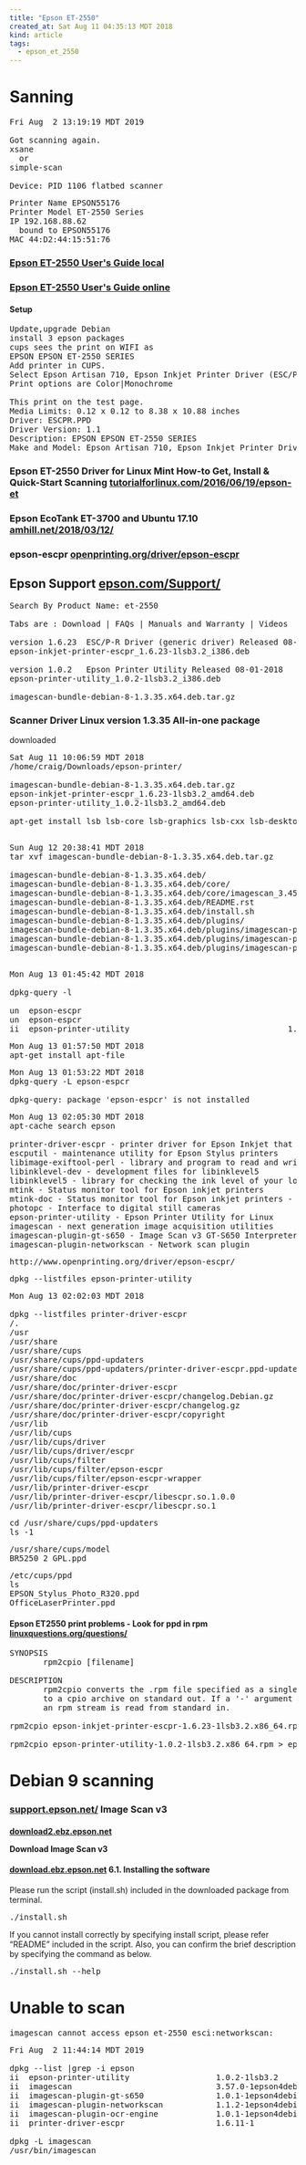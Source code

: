 ```yaml
---
title: "Epson ET-2550"
created_at: Sat Aug 11 04:35:13 MDT 2018
kind: article
tags:
  - epson_et_2550
---
```


<h1>Sanning</h1>

<pre>
Fri Aug  2 13:19:19 MDT 2019

Got scanning again.
xsane
  or
simple-scan

Device: PID 1106 flatbed scanner
</pre>

<pre>
Printer Name EPSON55176
Printer Model ET-2550 Series
IP 192.168.88.62
  bound to EPSON55176
MAC 44:D2:44:15:51:76
</pre>

<h3>
  <a href="/assets/pdf/epson-et-2550-users-guide.pdf" target="_blank">Epson ET-2550 User's Guide local</a>
</h3>

<h3>
  <a href="https://files.support.epson.com/docid/cpd4/cpd42914.pdf" target="_blank">Epson ET-2550 User's Guide online</a>
</h3>

<h4>Setup</h4>

<pre>
Update,upgrade Debian
install 3 epson packages
cups sees the print on WIFI as
EPSON EPSON ET-2550 SERIES
Add printer in CUPS. 
Select Epson Artisan 710, Epson Inkjet Printer Driver (ESC/P-R) for Linux
Print options are Color|Monochrome

This print on the test page.
Media Limits: 0.12 x 0.12 to 8.38 x 10.88 inches
Driver: ESCPR.PPD
Driver Version: 1.1
Description: EPSON EPSON ET-2550 SERIES
Make and Model: Epson Artisan 710, Epson Inkjet Printer Driver (ESC/P-R) for Linux
</pre>

<h3>
  Epson ET-2550 Driver for Linux Mint How-to Get, Install & Quick-Start Scanning
  <a href="https://tutorialforlinux.com/2016/06/19/epson-et-2550-driver-for-linux-mint-how-to-get-install-quickstart-scanning/" target="_blank">tutorialforlinux.com/2016/06/19/epson-et</a>
</h3>

<h3>
  Epson EcoTank ET-3700 and Ubuntu 17.10
  <a href="http://amhill.net/2018/03/12/epson-ecotank-et-3700-and-ubuntu-17-10/" target="_blank">amhill.net/2018/03/12/</a>
</h3>

<h3>
  epson-escpr
  <a href="http://www.openprinting.org/driver/epson-escpr" target="_blank">openprinting.org/driver/epson-escpr</a>
</h3>

<h2>
  Epson Support
  <a href="https://epson.com/Support/sl/s" target="_blank">epson.com/Support/</a>
</h2>

<pre>
Search By Product Name: et-2550

Tabs are : Download | FAQs | Manuals and Warranty | Videos

version 1.6.23 	ESC/P-R Driver (generic driver) Released 08-01-2018
epson-inkjet-printer-escpr_1.6.23-1lsb3.2_i386.deb

version 1.0.2 	Epson Printer Utility Released 08-01-2018
epson-printer-utility_1.0.2-1lsb3.2_i386.deb

imagescan-bundle-debian-8-1.3.35.x64.deb.tar.gz
</pre>

<h3>
  Scanner Driver 	Linux version 1.3.35 	All-in-one package
  <a href="http://support.epson.net/linux/en/imagescanv3.php?version=1.3.35" target="_blank"></a>
</h3>

downloaded

<pre>
Sat Aug 11 10:06:59 MDT 2018
/home/craig/Downloads/epson-printer/

imagescan-bundle-debian-8-1.3.35.x64.deb.tar.gz
epson-inkjet-printer-escpr_1.6.23-1lsb3.2_amd64.deb
epson-printer-utility_1.0.2-1lsb3.2_amd64.deb

apt-get install lsb lsb-core lsb-graphics lsb-cxx lsb-desktop lsb-printing lsb-languages

</pre>

<pre>
Sun Aug 12 20:38:41 MDT 2018
tar xvf imagescan-bundle-debian-8-1.3.35.x64.deb.tar.gz 

imagescan-bundle-debian-8-1.3.35.x64.deb/
imagescan-bundle-debian-8-1.3.35.x64.deb/core/
imagescan-bundle-debian-8-1.3.35.x64.deb/core/imagescan_3.45.0-1epson4debian8_amd64.deb
imagescan-bundle-debian-8-1.3.35.x64.deb/README.rst
imagescan-bundle-debian-8-1.3.35.x64.deb/install.sh
imagescan-bundle-debian-8-1.3.35.x64.deb/plugins/
imagescan-bundle-debian-8-1.3.35.x64.deb/plugins/imagescan-plugin-networkscan_1.1.1-1epson4debian8_amd64.deb
imagescan-bundle-debian-8-1.3.35.x64.deb/plugins/imagescan-plugin-ocr-engine_1.0.0-1epson4debian8_amd64.deb
imagescan-bundle-debian-8-1.3.35.x64.deb/plugins/imagescan-plugin-gt-s650_1.0.0-1epson4debian8_amd64.deb
</pre>

<pre>

Mon Aug 13 01:45:42 MDT 2018

dpkg-query -l

un  epson-escpr                                           <none>                          <none>                          (no description available)
un  epson-espcr                                           <none>                          <none>                          (no description available)
ii  epson-printer-utility                                 1.0.2-1lsb3.2                   amd64                           Epson Printer Utility for Linux
</pre>

<pre>
Mon Aug 13 01:57:50 MDT 2018
apt-get install apt-file
</pre>

<pre>
Mon Aug 13 01:53:22 MDT 2018
dpkg-query -L epson-espcr

dpkg-query: package 'epson-espcr' is not installed
</pre>

<pre>
Mon Aug 13 02:05:30 MDT 2018
apt-cache search epson

printer-driver-escpr - printer driver for Epson Inkjet that use ESC/P-R
escputil - maintenance utility for Epson Stylus printers
libimage-exiftool-perl - library and program to read and write meta information in multimedia files
libinklevel-dev - development files for libinklevel5
libinklevel5 - library for checking the ink level of your local printer
mtink - Status monitor tool for Epson inkjet printers
mtink-doc - Status monitor tool for Epson inkjet printers - documentation
photopc - Interface to digital still cameras
epson-printer-utility - Epson Printer Utility for Linux
imagescan - next generation image acquisition utilities
imagescan-plugin-gt-s650 - Image Scan v3 GT-S650 Interpreter Plugin
imagescan-plugin-networkscan - Network scan plugin
</pre>

<pre>
http://www.openprinting.org/driver/epson-escpr/
</pre>

<pre>
dpkg --listfiles epson-printer-utility
</pre>

<pre>
Mon Aug 13 02:02:03 MDT 2018

dpkg --listfiles printer-driver-escpr
/.
/usr
/usr/share
/usr/share/cups
/usr/share/cups/ppd-updaters
/usr/share/cups/ppd-updaters/printer-driver-escpr.ppd-updater
/usr/share/doc
/usr/share/doc/printer-driver-escpr
/usr/share/doc/printer-driver-escpr/changelog.Debian.gz
/usr/share/doc/printer-driver-escpr/changelog.gz
/usr/share/doc/printer-driver-escpr/copyright
/usr/lib
/usr/lib/cups
/usr/lib/cups/driver
/usr/lib/cups/driver/escpr
/usr/lib/cups/filter
/usr/lib/cups/filter/epson-escpr
/usr/lib/cups/filter/epson-escpr-wrapper
/usr/lib/printer-driver-escpr
/usr/lib/printer-driver-escpr/libescpr.so.1.0.0
/usr/lib/printer-driver-escpr/libescpr.so.1
</pre>

<pre>
cd /usr/share/cups/ppd-updaters
ls -1
</pre>

<pre>
/usr/share/cups/model
BR5250_2_GPL.ppd
</pre>

<pre>
/etc/cups/ppd
ls
EPSON_Stylus_Photo_R320.ppd
OfficeLaserPrinter.ppd
</pre>

<h4>
  Epson ET2550 print problems - Look for ppd in rpm
  <a href="https://www.linuxquestions.org/questions/fedora-35/epson-et2550-print-problems-4175625929/" target="_blank">linuxquestions.org/questions/</a>
</h4>

<pre>
SYNOPSIS
       rpm2cpio [filename]

DESCRIPTION
       rpm2cpio converts the .rpm file specified as a single argument
       to a cpio archive on standard out. If a '-' argument is given,
       an rpm stream is read from standard in.

rpm2cpio epson-inkjet-printer-escpr-1.6.23-1lsb3.2.x86_64.rpm > epson-inkjet-printer-escpr-1.6.23-1lsb3.2.x86_64.cpio

rpm2cpio epson-printer-utility-1.0.2-1lsb3.2.x86_64.rpm > epson-printer-utility-1.0.2-1lsb3.2.x86_64.cpio
</pre>

<h1>Debian 9 scanning</h1>

<h3>
  <a href="http://support.epson.net/linux/en/imagescanv3.php" target="_blank">support.epson.net/</a>
  Image Scan v3
</h3>

<h4>
  <a href="https://download2.ebz.epson.net/imagescanv3/debian/latest2/deb/x64/imagescan-bundle-debian-9-3.57.0.x64.deb.tar.gz" target="_blank">download2.ebz.epson.net</a>

  Download Image Scan v3
</h4>

<h4>
  <a href="http://download.ebz.epson.net/man/linux/imagescanv3_e.html#sec6-1" target="_blank">download.ebz.epson.net</a>
  6.1. Installing the software
</h4>


Please run the script (install.sh) included in the downloaded package from terminal.

<pre>
./install.sh
</pre>

If you cannot install correctly by specifying install script, please refer “README” included in the script.
Also, you can confirm the brief description by specifying the command as below.

<pre>
./install.sh --help
</pre>

<h1>Unable to scan</h1>

<pre>
imagescan cannot access epson et-2550 esci:networkscan:
</pre>

<pre>
Fri Aug  2 11:44:14 MDT 2019

dpkg --list |grep -i epson
ii  epson-printer-utility                  1.0.2-1lsb3.2                               amd64        Epson Printer Utility for Linux
ii  imagescan                              3.57.0-1epson4debian9                       amd64        next generation image acquisition utilities
ii  imagescan-plugin-gt-s650               1.0.1-1epson4debian9                        amd64        Image Scan v3 GT-S650 Interpreter Plugin
ii  imagescan-plugin-networkscan           1.1.2-1epson4debian9                        amd64        Network scan plugin
ii  imagescan-plugin-ocr-engine            1.0.1-1epson4debian9                        amd64        Image Scan v3 OCR Engine Plugin
ii  printer-driver-escpr                   1.6.11-1                                    amd64        printer driver for Epson Inkjet that use ESC/P-R

dpkg -L imagescan
/usr/bin/imagescan
</pre>

<!--
html boilerplate fragments
<a href="" target="_blank"></a>
<a name=""></a>
<img src="" width="400px">
<img type="image/svg+xml" src="abc.svg" width="400px">
<ul>
  <li></li>
  <li><a href="" target="_blank"></a></li>
</ul>
<pre>
</pre>
<p style="margin-bottom: 2em;"></p>
<hr style="border: 0; height: 3px; background: #333; background-image: linear-gradient(to right, #ccc, #333, #ccc);">
<pre><code>
</code></pre>
<math xmlns='http://www.w3.org/1998/Math/MathML' display='block'>
</math>
-->
